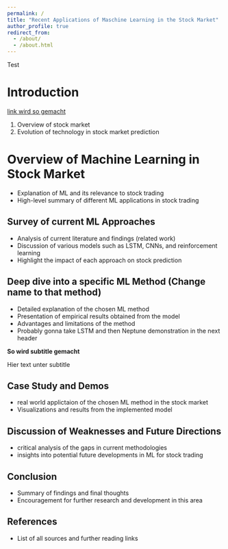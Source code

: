 ```yaml
---
permalink: /
title: "Recent Applications of Maschine Learning in the Stock Market"
author_profile: true
redirect_from: 
  - /about/
  - /about.html
---
```


Test

Introduction
======
[link wird so gemacht](https://google.com)
1) Overview of stock market
2) Evolution of technology in stock market prediction

Overview of Machine Learning in Stock Market
======
- Explanation of ML and its relevance to stock trading
- High-level summary of different ML applications in stock trading

Survey of current ML Approaches
------
- Analysis of current literature and findings (related work)
- Discussion of various models such as LSTM, CNNs, and reinforcement learning
- Highlight the impact of each approach on stock prediction

Deep dive into a specific ML Method (Change name to that method)
------
- Detailed explanation of the chosen ML method
- Presentation of empirical results obtained from the model
- Advantages and limitations of the method
- Probably gonna take LSTM and then Neptune demonstration in the next header

**So wird subtitle gemacht**

Hier text unter subtitle

Case Study and Demos
------
- real world applictaion of the chosen ML method in the stock market
- Visualizations and results from the implemented model

Discussion of Weaknesses and Future Directions
------
- critical analysis of the gaps in current methodologies
- insights into potential future developments in ML for stock trading

Conclusion
------
- Summary of findings and final thoughts
- Encouragement for further research and development in this area

References
------
- List of all sources and further reading links
